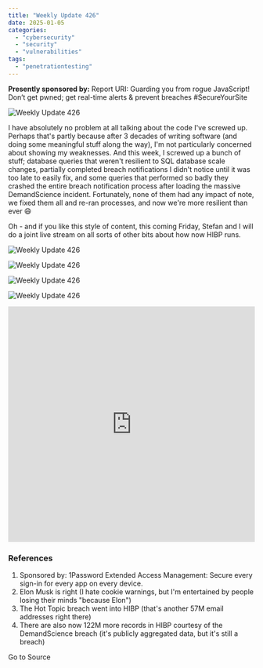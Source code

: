 ```yaml
---
title: "Weekly Update 426"
date: 2025-01-05
categories: 
  - "cybersecurity"
  - "security"
  - "vulnerabilities"
tags: 
  - "penetrationtesting"
---
```


**Presently sponsored by:** Report URI: Guarding you from rogue JavaScript! Don’t get pwned; get real-time alerts & prevent breaches #SecureYourSite

![Weekly Update 426](https://www.troyhunt.com/content/images/2024/11/Splash-Template@1x_1-1.jpg)

I have absolutely no problem at all talking about the code I've screwed up. Perhaps that's partly because after 3 decades of writing software (and doing some meaningful stuff along the way), I'm not particularly concerned about showing my weaknesses. And this week, I screwed up a bunch of stuff; database queries that weren't resilient to SQL database scale changes, partially completed breach notifications I didn't notice until it was too late to easily fix, and some queries that performed so badly they crashed the entire breach notification process after loading the massive DemandScience incident. Fortunately, none of them had any impact of note, we fixed them all and re-ran processes, and now we're more resilient than ever 😄

Oh - and if you like this style of content, this coming Friday, Stefan and I will do a joint live stream on all sorts of other bits about how now HIBP runs.

![Weekly Update 426](https://www.troyhunt.com/content/images/2018/05/Listen-on-Apple-Podcasts.svg)

![Weekly Update 426](https://www.troyhunt.com/content/images/2024/09/Watch-and-Listen-on-YouTube.svg)

![Weekly Update 426](https://www.troyhunt.com/content/images/2019/10/spotify.svg)

![Weekly Update 426](https://www.troyhunt.com/content/images/2018/07/Download-via-RSS.svg)

<iframe width="100%" height="480" src="https://www.youtube.com/embed/7stL_Xs3e6k" frameborder="0" allow="autoplay; encrypted-media" allowfullscreen></iframe>

### References

1. Sponsored by: 1Password Extended Access Management: Secure every sign-in for every app on every device.
2. Elon Musk is right (I hate cookie warnings, but I'm entertained by people losing their minds "because Elon")
3. The Hot Topic breach went into HIBP (that's another 57M email addresses right there)
4. There are also now 122M more records in HIBP courtesy of the DemandScience breach (it's publicly aggregated data, but it's still a breach)

Go to Source
